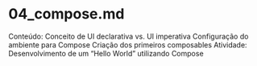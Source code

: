 # 04_compose.md

Conteúdo:
Conceito de UI declarativa vs. UI imperativa
Configuração do ambiente para Compose
Criação dos primeiros composables
Atividade:
Desenvolvimento de um “Hello World” utilizando Compose
